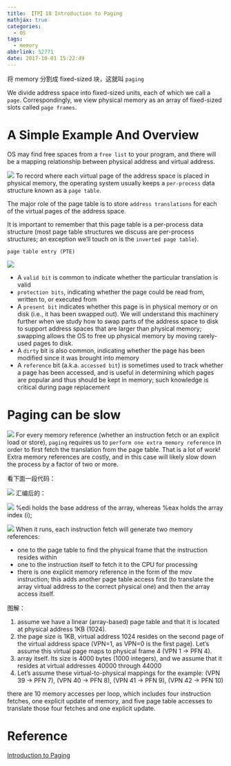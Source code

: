 ```yaml
---
title: 【TP】18 Introduction to Paging
mathjax: true
categories:
  - OS
tags:
  - memory
abbrlink: 52771
date: 2017-10-01 15:22:49
---
```

将 memory 分割成 fixed-sized 块，这就叫 `paging`

We divide address space into fixed-sized units, each of which we call a `page`. Correspondingly, we view physical memory as an array of fixed-sized slots called `page frames`.
#  A Simple Example And Overview
OS may find free spaces from a `free list` to your program, and there will be a mapping relationship between physical address and virtual address.

![](Selection_001.png)
To record where each virtual page of the address space is placed in physical memory, the operating system usually keeps a `per-process` data structure known as a `page table`.
<!-- more -->
The major role of the page table is to store `address translations` for each of the virtual pages of the address space.

It is important to remember that this page table is a per-process data structure (most page table structures we discuss are per-process structures; an exception we’ll touch on is the `inverted page table`).

`page table entry (PTE)`

![](Selection_002.png)
- A `valid bit` is common to indicate whether the particular translation is valid
- `protection bits`, indicating whether the page could be read from, written to, or executed from
- A `present bit` indicates whether this page is in physical memory or on disk (i.e., it has been swapped out). We will understand this machinery further when we study how to swap parts of the address space to disk to support address spaces that are larger than physical memory; swapping allows the OS to free up physical memory by moving rarely-used pages to disk.
- A `dirty` bit is also common, indicating whether the page has been modified since it was brought into memory
- A `reference` bit (a.k.a. `accessed bit`) is sometimes used to track whether a page has been accessed, and is useful in determining which pages are popular and thus should be kept in memory; such knowledge is critical during page replacement
# Paging can be slow

![](Selection_003.png)
For every memory reference (whether an instruction fetch or an explicit load or store), `paging` requires us to `perform one extra memory reference` in order to first fetch the translation from the page table. That is a lot of work! Extra memory references are costly, and in this case will likely slow down the process by a factor of two or more.

看下面一段代码：

![](Selection_006.png)
汇编后的：

![](Selection_005.png)
%edi holds the base address of the array, whereas %eax holds the array index (i);

![](Selection_004.png)
When it runs, each instruction fetch will generate two memory references:
- one to the page table to find the physical frame that the instruction resides within
- one to the instruction itself to fetch it to the CPU for processing
- there is one explicit memory reference in the form of the mov instruction; this adds another page table access first (to translate the array virtual address to the correct physical one) and then the array access itself.

图解：
1. assume we have a linear (array-based) page table and that it is located at physical address 1KB (1024).
2. the page size is 1KB, virtual address 1024 resides on the second page of the virtual address space (VPN=1, as VPN=0 is the first page). Let’s assume this virtual page maps to physical frame 4 (VPN 1 → PFN 4).
3. array itself. Its size is 4000 bytes (1000 integers), and we assume that it resides at virtual addresses 40000 through 44000
4. Let’s assume these virtual-to-physical mappings for the example: (VPN 39 → PFN 7), (VPN 40 → PFN 8), (VPN 41 → PFN 9), (VPN 42 → PFN 10)

there are 10 memory accesses per loop, which includes four instruction fetches, one explicit update of memory, and five page table accesses to translate those four fetches and one explicit update.

# Reference
[Introduction to Paging](http://pages.cs.wisc.edu/~remzi/OSTEP/vm-paging.pdf)

